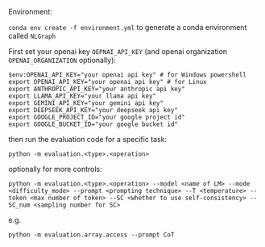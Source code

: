
Environment:

`conda env create -f environment.yml` to generate a conda environment called `NLGraph`

First set your openai key `OEPNAI_API_KEY` (and openai organization `OPENAI_ORGANIZATION` optionally):
```
$env:OPENAI_API_KEY="your openai api key" # for Windows powershell
export OPENAI_API_KEY="your openai api key" # for Linux
export ANTHROPIC_API_KEY="your anthropic api key" 
export LLAMA_API_KEY="your llama api key"
export GEMINI_API_KEY="your gemini api key"
export DEEPSEEK_API_KEY="your deepseek api key"
export GOOGLE_PROJECT_ID="your google project id"
export GOOGLE_BUCKET_ID="your google bucket id"
```
then run the evaluation code for a specific task:
```
python -m evaluation.<type>.<operation> 
```

optionally for more controls:
```
python -m evaluation.<type>.<operation> --model <name of LM> --mode <difficulty_mode> --prompt <prompting technique> --T <temperature> --token <max number of token> --SC <whether to use self-consistency> --SC_num <sampling number for SC>
```

e.g.
```
python -m evaluation.array.access --prompt CoT
```
